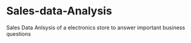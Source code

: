 # Sales-data-Analysis
Sales Data Anlsysis of a electronics store to answer important business questions
